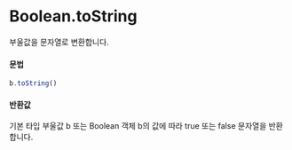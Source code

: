 # Boolean.toString

부울값을 문자열로 변환합니다.


#### 문법

```javascript
b.toString()
```



#### 반환값

기본 타입 부울값 b 또는 Boolean 객체 b의 값에 따라 true 또는 false 문자열을 반환합니다.



